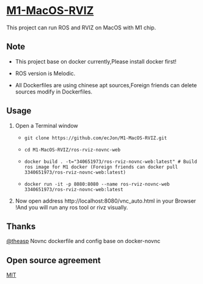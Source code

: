 # [M1-MacOS-RVIZ](https://github.com/ecJon/M1-MacOS-RVIZ)
This project can run ROS and RVIZ on MacOS with M1 chip.

## Note

* This project base on docker currently,Please install docker first!

* ROS version is Melodic.

* All Dockerfiles are using chinese apt sources,Foreign friends can delete sources modify in Dockerfiles.

## Usage

1. Open a Terminal window
    * ```git clone https://github.com/ecJon/M1-MacOS-RVIZ.git```

    * ```cd M1-MacOS-RVIZ/ros-rviz-novnc-web```

    *  ```docker build . -t="340651973/ros-rviz-novnc-web:latest" # Build ros image for M1 docker (Foreign friends can docker pull 3340651973/ros-rviz-novnc-web:latest)```

    * ```docker run -it -p 8080:8080 --name ros-rviz-novnc-web 3340651973/ros-rviz-novnc-web:latest```

3. Now open address http://localhost:8080/vnc_auto.html in your Browser !And you will run any ros tool or rivz visually.

## Thanks
[@theasp](https://github.com/theasp/docker-novnc) Novnc dockerfile and config base on docker-novnc


## Open source agreement
[MIT](https://opensource.org/licenses/mit-license.php)
